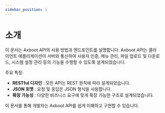 ```yaml
---
sidebar_position: 1
---
```


# 소개

이 문서는 Axboot API의 사용 방법과 엔드포인트를 설명합니다. Axboot API는 클라이언트 애플리케이션이 서버와 통신하여 사용자 인증, 메뉴 관리, 파일 업로드 및 다운로드, 시스템 설정 관리 등의 기능을 수행할 수 있도록 설계되었습니다.

주요 특징:

- **RESTful 디자인** : 모든 API는 REST 원칙에 따라 설계되었습니다.
- **JSON 포맷** : 요청 및 응답은 JSON 형식을 사용합니다.
- **확장 가능성** : 다양한 비즈니스 요구에 맞게 확장 가능한 구조로 설계되었습니다.

이 문서를 통해 개발자는 Axboot API를 쉽게 이해하고 구현할 수 있습니다.
